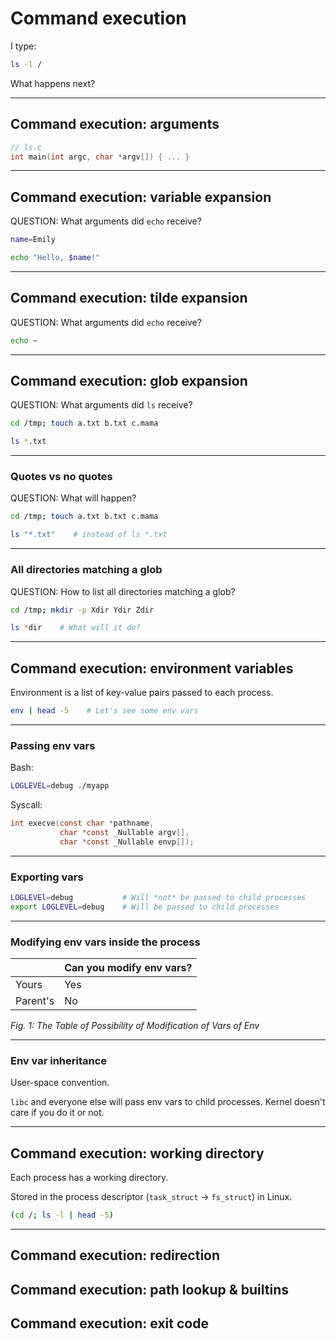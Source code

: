 Command execution
=======================================

I type:

```bash
ls -l /
```

What happens next?

---

Command execution: arguments
---------------------------------------

```c
// ls.c
int main(int argc, char *argv[]) { ... }
```

<!-- Arguments are passed by the kernel (execve syscall) -->

---

Command execution: variable expansion
---------------------------------------

QUESTION: What arguments did `echo` receive?

```bash
name=Emily

echo "Hello, $name!"
```

---

Command execution: tilde expansion
---------------------------------------

QUESTION: What arguments did `echo` receive?

```bash
echo ~
```

---

Command execution: glob expansion
---------------------------------------

QUESTION: What arguments did `ls` receive?

```bash
cd /tmp; touch a.txt b.txt c.mama

ls *.txt
```

---

### Quotes vs no quotes

QUESTION: What will happen?

```bash
cd /tmp; touch a.txt b.txt c.mama

ls "*.txt"    # instead of ls *.txt
```

---

### All directories matching a glob

QUESTION: How to list all directories matching a glob?

```bash
cd /tmp; mkdir -p Xdir Ydir Zdir

ls *dir    # What will it do?
```

<!-- Answer: echo *dir or ls -d *dir -->

---

Command execution: environment variables
----------------------------------------

Environment is a list of key-value pairs passed to each process.

```bash
env | head -5    # Let's see some env vars
```

<!-- https://decasia.org/tech/2023/03/where-do-env-vars-come-from.html -->

---

### Passing env vars

Bash:

```bash
LOGLEVEL=debug ./myapp
```

Syscall:

```c
int execve(const char *pathname,
           char *const _Nullable argv[],
           char *const _Nullable envp[]);
```

---

### Exporting vars

```bash
LOGLEVEl=debug           # Will *not* be passed to child processes
export LOGLEVEL=debug    # Will be passed to child processes
```

---

### Modifying env vars inside the process

| | Can you modify env vars? |
|----------|--------------------------|
| Yours | Yes |
| Parent's | No |

*Fig. 1: The Table of Possibility of Modification of Vars of Env*

---

### Env var inheritance

User-space convention.

`libc` and everyone else will pass env vars to child processes.
Kernel doesn't care if you do it or not.

---

Command execution: working directory
----------------------------------------

Each process has a working directory.

Stored in the process descriptor (`task_struct` -> `fs_struct`) in Linux.

```bash
(cd /; ls -l | head -5)
```

---

Command execution: redirection
----------------------------------------

Command execution: path lookup & builtins
----------------------------------------

Command execution: exit code
----------------------------------------

